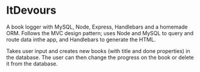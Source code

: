 # ItDevours

A book logger with MySQL, Node, Express, Handlebars and a homemade ORM. Follows the MVC design pattern; uses Node and MySQL to query and route data inthe app, and Handlebars to generate the HTML.

Takes user input and creates new books (with title and done properties) in the database. The user can then change the progress on the book or delete it from the database.
